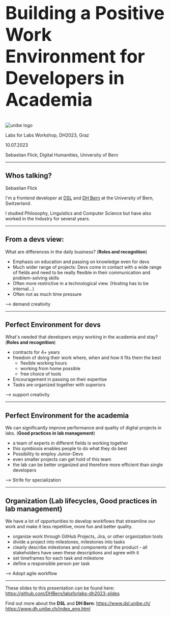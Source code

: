# Building a Positive Work Environment for Developers in Academia

![unibe logo](https://www.unibe.ch/media/logo_unibern.png)

Labs for Labs Workshop, DH2023, Graz

10.07.2023

Sebastian Flick;
Digital Humanities, University of Bern

<style>
h1 {
font-size: 3.5rem !important;
}
</style>

---

## Whos talking?

Sebastian Flick

I'm a frontend developer at [DSL](https://www.dsl.unibe.ch/) and [DH Bern](https://www.dh.unibe.ch/index_eng.html) at the University of Bern, Switzerland.

I studied Philosophy, Linguistics and Computer Science but have also worked in the Industry for several years.

---

## From a devs view:

What are differences in the daily business? (**Roles and recognition**)

- Emphasis on education and passing on knowledge even for devs
- Much wider range of projects: Devs come in contact with a wide range of fields and need to be really flexible in their communication and problem-solving skills
- Often more restrictive in a technological view. (Hosting has to be internal...)
- Often not as much time pressure

<div class="emphazise">--> demand creativity</div>

---

## Perfect Environment for devs

What's needed that developers enjoy working in the academia and stay? (**Roles and recognition**)

- contracts for 4+ years
- freedom of doing their work where, when and how it fits them the best
  - flexible working hours
  - working from home possible
  - free choice of tools
- Encouragement in passing on their expertise
- Tasks are organized together with superiors

<div class="emphazise">--> support creativity</div>

---

## Perfect Environment for the academia

We can significantly improve performance and quality of digital projects in labs. (**Good practices in lab management**)

- a team of experts in different fields is working together
- this symbiosis enables people to do what they do best
- Possibility to employ Junior-Devs
- even smaller projects can get hold of this team
- the lab can be better organized and therefore more efficient than single developers

<div class="emphazise">--> Strife for specialization </div>

---

## Organization (**Lab lifecycles, Good practices in lab management**)

We have a lot of opportunities to develop workflows that streamline our work and make it less repetitive, more fun and better quality.

- organize work through GitHub Projects, Jira, or other organization tools
- divide a project into milestones, milestones into tasks
- clearly describe milestones and components of the product - all stakeholders have seen these descriptions and agree with it
- set timeframes for each task and milestone
- define a responsible person per task

<div class="emphazise">--> Adopt agile workflow</div>

---

These slides to this presentation can be found here: https://github.com/DHBern/labsforlabs-dh2023-slides

Find out more about the **DSL** and **DH Bern**:
https://www.dsl.unibe.ch/
https://www.dh.unibe.ch/index_eng.html
